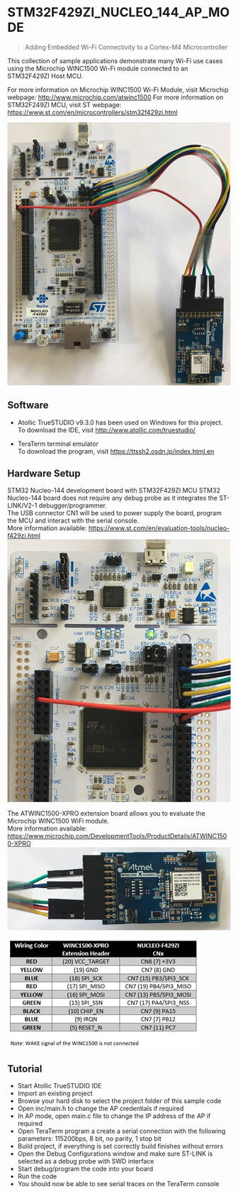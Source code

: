 # STM32F429ZI_NUCLEO_144_AP_MODE
> Adding Embedded Wi-Fi Connectivity to a Cortex-M4 Microcontroller

This collection of sample applications demonstrate many Wi-Fi use cases using the Microchip WINC1500 Wi-Fi module connected to an STM32F429ZI Host MCU.

For more information on Microchip WINC1500 Wi-Fi Module, visit Microchip webpage: http://www.microchip.com/atwinc1500
For more information on STM32F249ZI MCU, visit ST webpage: https://www.st.com/en/microcontrollers/stm32f429zi.html

![](Doc/SETUP.png)

## Software

- Atollic TrueSTUDIO v9.3.0 has been used on Windows for this project. </br>
To download the IDE, visit http://www.atollic.com/truestudio/

- TeraTerm terminal emulator </br>
To download the program, visit https://ttssh2.osdn.jp/index.html.en


## Hardware Setup

STM32 Nucleo-144 development board with STM32F429ZI MCU
STM32 Nucleo-144 board does not require any debug probe as it integrates the ST-LINK/V2-1 debugger/programmer.</br>
The USB connector CN1 will be used to power supply the board, program the MCU and interact with the serial console.</br>
More information available:  https://www.st.com/en/evaluation-tools/nucleo-f429zi.html
![](Doc\NUCLEO-F429ZI.png)

The ATWINC1500-XPRO extension board allows you to evaluate the Microchip WINC1500 WiFi module.</br>
More information available: https://www.microchip.com/DevelopmentTools/ProductDetails/ATWINC1500-XPRO
![](Doc/WINC1500-XPRO.png)

![](Doc/WIRING.png)


## Tutorial

- Start Atollic TrueSTUDIO IDE
- Import an existing project
- Browse your hard disk to select the project folder of this sample code
- Open inc/main.h to change the AP credentials if required
- In AP mode, open main.c file to change the IP address of the AP if required
- Open TeraTerm program a create a serial connection with the following parameters: 115200bps, 8 bit, no parity, 1 stop bit
- Build project, if everything is set correctly build finishes without errors
- Open the Debug Configurations window and make sure ST-LINK is selected as a debug probe with SWD interface
- Start debug/program the code into your board
- Run the code
- You should now be able to see serial traces on the TeraTerm console

